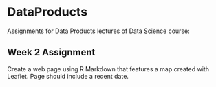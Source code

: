 # DataProducts
Assignments for Data Products lectures of Data Science course:

## Week 2 Assignment

Create a web page using R Markdown that features a map created with Leaflet.
Page should include a recent date.

